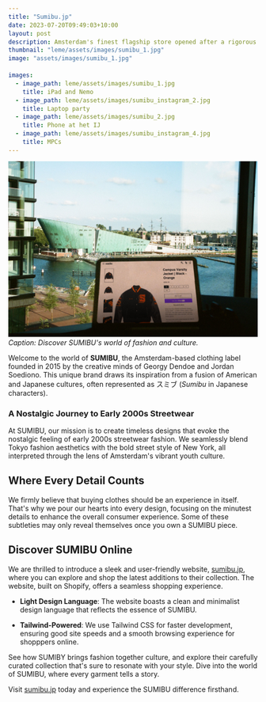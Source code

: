 ```yaml
---
title: "Sumibu.jp"
date: 2023-07-20T09:49:03+10:00
layout: post
description: Amsterdam's finest flagship store opened after a rigorous online revamp.
thumbnail: "leme/assets/images/sumibu_1.jpg"
image: "assets/images/sumibu_1.jpg"

images:
  - image_path: leme/assets/images/sumibu_1.jpg
    title: iPad and Nemo
  - image_path: leme/assets/images/sumibu_instagram_2.jpg
    title: Laptop party
  - image_path: leme/assets/images/sumibu_2.jpg
    title: Phone at het IJ
  - image_path: leme/assets/images/sumibu_instagram_4.jpg
    title: MPCs
---
```


![iPad and Nemo](/assets/images/sumibu_1.jpg)
*Caption: Discover SUMIBU's world of fashion and culture.*

Welcome to the world of **SUMIBU**, the Amsterdam-based clothing label founded in 2015 by the creative minds of Georgy Dendoe and Jordan Soediono. This unique brand draws its inspiration from a fusion of American and Japanese cultures, often represented as スミブ (*Sumibu* in Japanese characters).

### A Nostalgic Journey to Early 2000s Streetwear

At SUMIBU, our mission is to create timeless designs that evoke the nostalgic feeling of early 2000s streetwear fashion. We seamlessly blend Tokyo fashion aesthetics with the bold street style of New York, all interpreted through the lens of Amsterdam's vibrant youth culture.

## Where Every Detail Counts

We firmly believe that buying clothes should be an experience in itself. That's why we pour our hearts into every design, focusing on the minutest details to enhance the overall consumer experience. Some of these subtleties may only reveal themselves once you own a SUMIBU piece.

## Discover SUMIBU Online

We are thrilled to introduce a sleek and user-friendly website, [sumibu.jp](https://sumibu.jp), where you can explore and shop the latest additions to their collection. The website, built on Shopify, offers a seamless shopping experience.

- **Light Design Language**: The website boasts a clean and minimalist design language that reflects the essence of SUMIBU.

- **Tailwind-Powered**: We use Tailwind CSS for faster development, ensuring good site speeds and a smooth browsing experience for shopppers online.

See how SUMIBY brings fashion together culture, and explore their carefully curated collection that's sure to resonate with your style. Dive into the world of SUMIBU, where every garment tells a story.

Visit [sumibu.jp](https://sumibu.jp) today and experience the SUMIBU difference firsthand.
